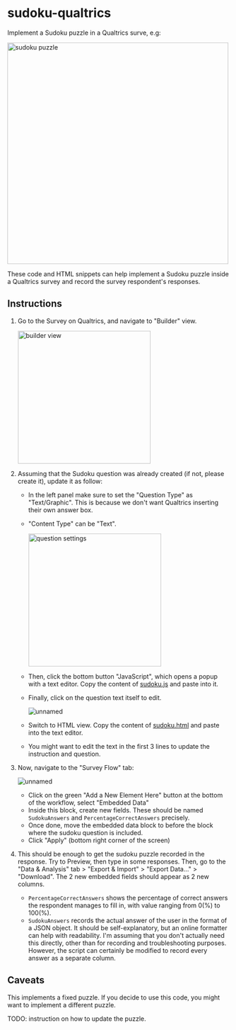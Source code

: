 # sudoku-qualtrics
Implement a Sudoku puzzle in a Qualtrics surve, e.g:

<img src="https://github.com/hongha912/sudoku-qualtrics/assets/67204151/9e5378ba-0013-4576-a648-df18850445f8" alt="sudoku puzzle" width="500"/>

These code and HTML snippets can help implement a Sudoku puzzle inside a Qualtrics survey and record the survey respondent's responses.

## Instructions

1.  Go to the Survey on Qualtrics, and navigate to "Builder" view.

    <img src="https://github.com/hongha912/sudoku-qualtrics/assets/67204151/e79c3ee6-9eb9-4331-ac90-98706dfd4461" alt="builder view" width="300"/>

3.  Assuming that the Sudoku question was already created (if not, please create it), update it as follow:

    - In the left panel make sure to set the "Question Type" as "Text/Graphic". This is because we don't want Qualtrics inserting their own answer box.
    - "Content Type" can be "Text".

      <img src="https://github.com/hongha912/sudoku-qualtrics/assets/67204151/0568ff73-8a76-45cf-83e4-b5e3eae39317" alt="question settings" width="300"/>
      
    - Then, click the bottom button "JavaScript", which opens a popup with a text editor. Copy the content of [sudoku.js](./sudoku.js) and paste into it.
    - Finally, click on the question text itself to edit.
  
       ![unnamed](https://github.com/hongha912/sudoku-qualtrics/assets/67204151/3500ad35-6f65-46a9-9c00-7af23d50a15e)

    - Switch to HTML view. Copy the content of [sudoku.html](./sudoku.html) and paste into the text editor.
    - You might want to edit the text in the first 3 lines to update the instruction and question.

4.  Now, navigate to the "Survey Flow" tab:

      ![unnamed](https://github.com/hongha912/sudoku-qualtrics/assets/67204151/ad5493c8-dc14-4be8-968c-6af32eb7960d)
    
    - Click on the green "Add a New Element Here" button at the bottom of the workflow, select "Embedded Data"
    - Inside this block, create new fields. These should be named `SudokuAnswers` and `PercentageCorrectAnswers` precisely.
    - Once done, move the embedded data block to before the block where the sudoku question is included.
    - Click "Apply" (bottom right corner of the screen)

6.  This should be enough to get the sudoku puzzle recorded in the response. Try to Preview, then type in some responses. Then, go to the "Data & Analysis" tab > "Export & Import" > "Export Data..." > "Download". The 2 new embedded fields should appear as 2 new columns.
    - `PercentageCorrectAnswers` shows the percentage of correct answers the respondent manages to fill in, with value ranging from 0(%) to 100(%).
    - `SudokuAnswers` records the actual answer of the user in the format of a JSON object. It should be self-explanatory, but an online formatter can help with readability. I'm assuming that you don't actually need this directly, other than for recording and troubleshooting purposes. However, the script can certainly be modified to record every answer as a separate column.

## Caveats

This implements a fixed puzzle. If you decide to use this code, you might want to implement a different puzzle.

TODO: instruction on how to update the puzzle.
